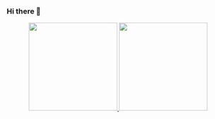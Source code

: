 ### Hi there 👋

<p align="center">
<a href="https://github.com/leehao92">
  <img height="200em" src="https://github-readme-stats.vercel.app/api?username=leehao92&show_icons=true&theme=gruvbox"/>
  <img height="200em" src="https://github-readme-stats-eight-theta.vercel.app/api/top-langs/?username=leehao92&layout=compact&langs_count=8&theme=gruvbox"/>
</a>
</p>
